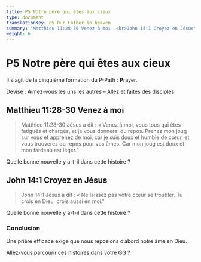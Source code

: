 ```yaml
---
title: P5 Notre père qui êtes aux cieux
type: document
translationKey: P5 Our Father in heaven
summary: "Matthieu 11:28-30 Venez à moi  <br>John 14:1 Croyez en Jésus"
weight: 6
---
```

# P5 Notre père qui êtes aux cieux

Il s'agit de la cinquième formation du P-Path : **P**rayer.

Devise : Aimez-vous les uns les autres – Allez et faites des disciples

## Matthieu 11:28-30 Venez à moi

>   Matthieu 11:28-30 Jésus a dit : « Venez à moi, vous tous qui êtes fatigués et chargés, et je vous donnerai du repos. Prenez mon joug sur vous et apprenez de moi, car je suis doux et humble de cœur, et vous trouverez du repos pour vos âmes. Car mon joug est doux et mon fardeau est léger.”

Quelle bonne nouvelle y a-t-il dans cette histoire ?

## John 14:1 Croyez en Jésus

>   John 14:1 Jésus a dit : « Ne laissez pas votre cœur se troubler. Tu crois en Dieu; crois aussi en moi."

Quelle bonne nouvelle y a-t-il dans cette histoire ?

### Conclusion

Une prière efficace exige que nous reposions d’abord notre âme en Dieu.

Allez-vous parcourir ces histoires dans votre GG ?

